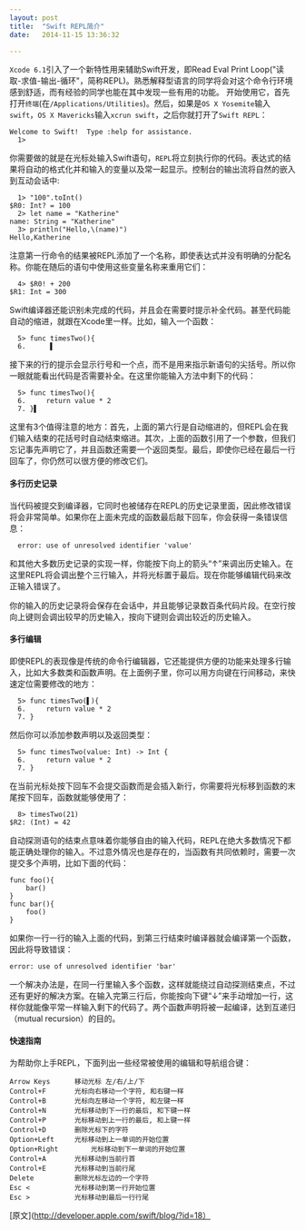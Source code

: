 ```yaml
---
layout: post
title:  "Swift REPL简介"
date:   2014-11-15 13:36:32

---
```

`Xcode 6.1`引入了一个新特性用来辅助Swift开发，即Read Eval Print Loop("读取-求值-输出-循环"，简称REPL)。熟悉解释型语言的同学将会对这个命令行环境感到舒适，而有经验的同学也能在其中发现一些有用的功能。
开始使用它，首先打开`终端`(在`/Applications/Utilities`)。然后，如果是`OS X Yosemite`输入`swift`，`OS X Mavericks`输入`xcrun swift`，之后你就打开了`Swift REPL`：

    Welcome to Swift!  Type :help for assistance.
      1>

你需要做的就是在光标处输入Swift语句，`REPL`将立刻执行你的代码。表达式的结果将自动的格式化并和输入的变量以及常一起显示。控制台的输出流将自然的嵌入到互动会话中:

      1> "100".toInt()
    $R0: Int? = 100
      2> let name = "Katherine"
    name: String = "Katherine"
      3> println("Hello,\(name)")
    Hello,Katherine

注意第一行命令的结果被REPL添加了一个名称，即使表达式并没有明确的分配名称。你能在随后的语句中使用这些变量名称来重用它们：

	  4> $R0! + 200
	$R1: Int = 300
	
Swift编译器还能识别未完成的代码，并且会在需要时提示补全代码。甚至代码能自动的缩进，就跟在Xcode里一样。比如，输入一个函数：

	  5> func timesTwo(){
	  6.      ▌
	  
接下来的行的提示会显示行号和一个点，而不是用来指示新语句的尖括号。所以你一眼就能看出代码是否需要补全。在这里你能输入方法中剩下的代码：

	  5> func timesTwo(){
	  6.     return value * 2
	  7. }▌
	  
这里有3个值得注意的地方：首先，上面的第六行是自动缩进的，但REPL会在我们输入结束的花括号时自动结束缩进。其次，上面的函数引用了一个参数，但我们忘记事先声明它了，并且函数还需要一个返回类型。最后，即使你已经在最后一行回车了，你仍然可以很方便的修改它们。

#### 多行历史记录

当代码被提交到编译器，它同时也被储存在REPL的历史记录里面，因此修改错误将会非常简单。如果你在上面未完成的函数最后敲下回车，你会获得一条错误信息：
	  
	  error: use of unresolved identifier 'value'	  
和其他大多数历史记录的实现一样，你能按下向上的箭头“↑”来调出历史输入。在这里REPL将会调出整个三行输入，并将光标置于最后。现在你能够编辑代码来改正输入错误了。

你的输入的历史记录将会保存在会话中，并且能够记录数百条代码片段。在空行按向上键则会调出较早的历史输入，按向下键则会调出较近的历史输入。

#### 多行编辑

即使REPL的表现像是传统的命令行编辑器，它还能提供方便的功能来处理多行输入，比如大多数类和函数声明。在上面例子里，你可以用方向键在行间移动，来快速定位需要修改的地方：

	  5> func timesTwo(▌){
	  6.     return value * 2
	  7. }

然后你可以添加参数声明以及返回类型：

	  5> func timesTwo(value: Int) -> Int {
	  6.     return value * 2
	  7. }
	  
在当前光标处按下回车不会提交函数而是会插入新行，你需要将光标移到函数的末尾按下回车，函数就能够使用了：

	  8> timesTwo(21)
	$R2: (Int) = 42
	
自动探测语句的结束点意味着你能够自由的输入代码，REPL在绝大多数情况下都能正确处理你的输入。不过意外情况也是存在的，当函数有共同依赖时，需要一次提交多个声明，比如下面的代码：

	func foo(){
		bar()
	}
	func bar(){
		foo()
	}
	
如果你一行一行的输入上面的代码，到第三行结束时编译器就会编译第一个函数，因此将导致错误：

	error: use of unresolved identifier 'bar'

一个解决办法是，在同一行里输入多个函数，这样就能绕过自动探测结束点，不过还有更好的解决方案。在输入完第三行后，你能按向下键“↓”来手动增加一行，这样你就能像平常一样输入剩下的代码了。两个函数声明将被一起编译，达到互递归（mutual recursion）的目的。

#### 快速指南

为帮助你上手REPL，下面列出一些经常被使用的编辑和导航组合键：
	
	Arrow Keys		移动光标 左/右/上/下
	Control+F		光标向右移动一个字符, 和右键一样
	Control+B		光标向左移动一个字符, 和左键一样
	Control+N		光标移动到下一行的最后, 和下键一样
	Control+P		光标移动到上一行的最后, 和上键一样
	Control+D		删除光标下的字符
	Option+Left		光标移动到上一单词的开始位置
	Option+Right		光标移动到下一单词的开始位置
	Control+A		光标移动到当前行首
	Control+E		光标移动到当前行尾
	Delete			删除光标左边的一个字符
	Esc <			光标移动到第一行开始位置
	Esc >			光标移动到最后一行行尾
	
[原文](http://developer.apple.com/swift/blog/?id=18）